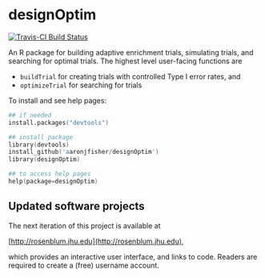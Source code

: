 designOptim
=============

[![Travis-CI Build Status](https://travis-ci.org/aaronjfisher/designOptim.png?branch=master)](https://travis-ci.org/aaronjfisher/designOptim)

An R package for building adaptive enrichment trials, simulating trials, and searching for optimal trials. The highest level user-facing functions are

* `buildTrial` for creating trials with controlled Type I error rates, and
* `optimizeTrial` for searching for trials

To install and see help pages:

```S
## if needed
install.packages("devtools")

## install package
library(devtools)
install_github('aaronjfisher/designOptim')
library(designOptim)

## to access help pages
help(package=designOptim)

```

## Updated software projects

The next iteration of this project is available at

[http://rosenblum.jhu.edu](http://rosenblum.jhu.edu),

which provides an interactive user interface, and links to code. Readers are required to create a (free) username account.


